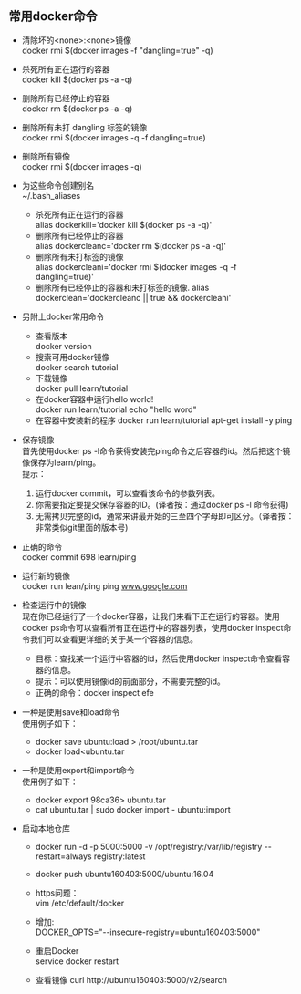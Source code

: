 ## 常用docker命令
- 清除坏的\<none>:\<none>镜像</br>
  docker rmi $(docker images -f "dangling=true" -q)

- 杀死所有正在运行的容器</br>
docker kill $(docker ps -a -q)

- 删除所有已经停止的容器</br>
docker rm $(docker ps -a -q)

- 删除所有未打 dangling 标签的镜像</br>
docker rmi $(docker images -q -f dangling=true)

- 删除所有镜像</br>
docker rmi $(docker images -q)

- 为这些命令创建别名</br>
 ~/.bash_aliases
    - 杀死所有正在运行的容器</br>
    alias dockerkill='docker kill $(docker ps -a -q)'
    - 删除所有已经停止的容器</br>
    alias dockercleanc='docker rm $(docker ps -a -q)'
    - 删除所有未打标签的镜像</br>
    alias dockercleani='docker rmi $(docker images -q -f dangling=true)'
    - 删除所有已经停止的容器和未打标签的镜像.
    alias dockerclean='dockercleanc || true && dockercleani'

- 另附上docker常用命令
    - 查看版本</br>
      docker version 
    - 搜索可用docker镜像</br>
      docker search tutorial
    - 下载镜像</br>
      docker pull learn/tutorial
    - 在docker容器中运行hello world!</br>
      docker run learn/tutorial echo "hello word"
    - 在容器中安装新的程序
      docker run learn/tutorial apt-get install -y ping
 
- 保存镜像</br>
首先使用docker ps -l命令获得安装完ping命令之后容器的id。然后把这个镜像保存为learn/ping。</br>
 提示：</br>
    1. 运行docker commit，可以查看该命令的参数列表。</br>
    2. 你需要指定要提交保存容器的ID。(译者按：通过docker ps -l 命令获得)</br>
    3. 无需拷贝完整的id，通常来讲最开始的三至四个字母即可区分。（译者按：非常类似git里面的版本号)</br>
 
- 正确的命令</br>
docker commit 698 learn/ping

- 运行新的镜像</br>
docker run lean/ping ping www.google.com

- 检查运行中的镜像</br>
 现在你已经运行了一个docker容器，让我们来看下正在运行的容器。使用docker ps命令可以查看所有正在运行中的容器列表，使用docker inspect命令我们可以查看更详细的关于某一个容器的信息。</br>
    - 目标：查找某一个运行中容器的id，然后使用docker inspect命令查看容器的信息。</br>
    - 提示：可以使用镜像id的前面部分，不需要完整的id。</br>
    - 正确的命令：docker inspect efe </br>

- 一种是使用save和load命令</br>
使用例子如下：</br>
    - docker save ubuntu:load > /root/ubuntu.tar
    - docker load<ubuntu.tar


- 一种是使用export和import命令</br>
使用例子如下：</br>
    - docker export 98ca36> ubuntu.tar</br>
    - cat ubuntu.tar | sudo docker import - ubuntu:import</br>


- 启动本地仓库</br>
    - docker run -d -p 5000:5000 -v /opt/registry:/var/lib/registry --restart=always registry:latest</br>

    - docker push ubuntu160403:5000/ubuntu:16.04</br>

    - https问题：</br>
      vim /etc/default/docker</br>

    - 增加: </br>
      DOCKER_OPTS="--insecure-registry=ubuntu160403:5000"</br>

    - 重启Docker</br>
      service docker restart</br>

    - 查看镜像
      curl http://ubuntu160403:5000/v2/search

